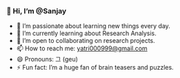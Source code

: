 ### 👋 Hi, I’m @Sanjay

- 👀 I’m passionate about learning new things every day.
- 🌱 I’m currently learning about Research Analysis.
- 💞️ I’m open to collaborating on research projects.
- 📫 How to reach me: yatri000999@gmail.com
- 😄 Pronouns: 그 (geu)
- ⚡ Fun fact: I’m a huge fan of brain teasers and puzzles.

<!---
Yatri-Sanjay/Yatri-Sanjay is a ✨ special ✨ repository because its `README.md` (this file) appears on your GitHub profile.
You can click the Preview link to take a look at your changes.
--->
